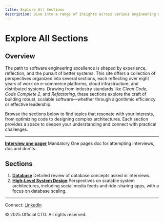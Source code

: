 ```yaml
---
title: Explore All Sections
description: Dive into a range of insights across various engineering domains, from algorithms to system design, drawn from real-world experience in scalable systems.
---
```


# Explore All Sections

## Overview
The path to software engineering excellence is shaped by experience, reflection, and the pursuit of better systems. This site offers a collection of perspectives organized into several sections, each reflecting over eight years of work on e-commerce platforms, cloud infrastructure, and distributed systems. Drawing from industry standards like *Clean Code*, *Code Complete 2*, and *Refactoring*, these sections explore the craft of building robust, scalable software—whether through algorithmic efficiency or effective leadership.

Browse the sections below to find topics that resonate with your interests, from optimizing code to designing complex architectures. Each section provides a space to deepen your understanding and connect with practical challenges.

---
**[Interview one pager](/interview-section/interview-one-pager)**  Mandatory One pages doc for attempting interviews, dos and don'ts.

## Sections
1. **[Database](/interview-section/database)** Detailed review of database concepts asked in interviews.
2. **[High-Level System Design](/interview-section/hld)** Perspectives on scalable system architectures, including social media feeds and ride-sharing apps, with a focus on database scaling.

<!-- 1. **[Algorithms and Data Structures](/interview-section/algorithms)**  
   Reflections on problem-solving techniques, including patterns and advanced structures, informed by real-world coding challenges.

2. **[Object-Oriented Design](/interview-section/ood)**  
   Insights into designing modular, extensible systems, drawing from experiences with inventory and control systems.

3. **[Design Patterns](/interview-section/design-patterns)**  
   Explorations of classic and modern patterns, such as Singleton and Dependency Injection, applied to elegant architectures.

4. **[Design Principles](/interview-section/design-principles)**  
   Considerations of principles like SOLID, DRY, and KISS, shaped by work on microservices and cloud environments.

6. **[Low-Level System Design](/interview-section/lld)**  
   Detailed examinations of components like rate limiters and dispatchers, refined through practical implementation.

7. **[Behavioral and Leadership Skills](/interview-section/behavioral)**  
   Reflections on leadership through real-world stories, covering conflict resolution and influencing teams.

8. **[Domain-Specific Topics](/interview-section/domain-topics)**  
   Insights into cloud technologies, Kubernetes, and distributed systems, drawn from modern infrastructure projects.

9. **[Writing Clean Code](/interview-section/clean-code)**  
   Thoughts on creating readable, maintainable code, inspired by practices to prevent technical debt.

10. **[Mastering Refactoring](/interview-section/refactoring)**  
    Observations on improving codebases, addressing smells like Long Method with tools like IntelliJ.

11. **[Mock Practice](/interview-section/mocks)**  
    Experiences simulating FAANG interviews, offering practice in coding, design, and leadership scenarios. -->

<!-- ## Begin Your Exploration
Ready to delve into the craft of software engineering? Start with a section that interests you, such as [Algorithms](/interview-section/algorithms) or [Clean Code](/interview-section/clean-code), and explore at your own pace. Stay connected for upcoming YouTube content to further the conversation.

[Begin Exploring →](/interview-section/) -->

---

<footer>
  <p>Connect: <a href="https://www.linkedin.com/in/ravi-shankar-a725b0225/">LinkedIn</a></p>
  <!-- <p>Contact: <a href="mailto:your-email@example.com">your-email@example.com</a></p> -->
  <p>&copy; 2025 Official CTO. All rights reserved.</p>
</footer>